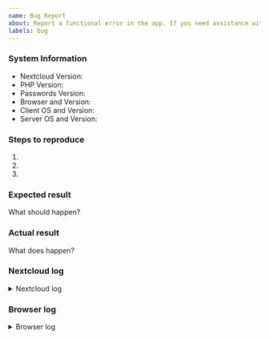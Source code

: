 ```yaml
---
name: Bug Report
about: Report a functional error in the app. If you need assistance with your setup or have questions please go to our forum.
labels: bug
---
```


<!--
 * Remember not to include personal data as this is public.
-->


### System Information
- Nextcloud Version:
- PHP Version:
- Passwords Version:
- Browser and Version:
- Client OS and Version:
- Server OS and Version:

### Steps to reproduce
1. <!-- Tell us percisely how to reproduce your bug -->
2. <!-- Provide sample data if needed -->
3. <!-- Include relevant user settings and app settings if not standard -->

### Expected result
What should happen?

### Actual result
What does happen?

### Nextcloud log
<details>
<summary>Nextcloud log</summary>

```
See Settings > Log (Copy Raw)
```
</details>

### Browser log
<details>
<summary>Browser log</summary>

```
Press F12, copy the content of the console tab
```
</details>
